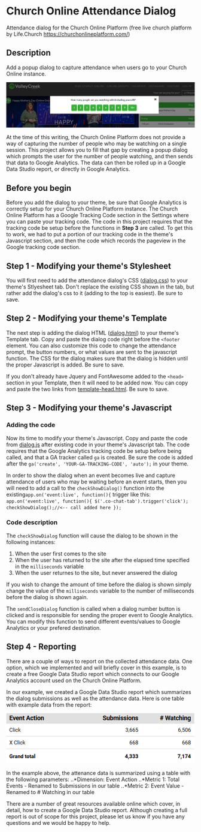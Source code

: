 # Church Online Attendance Dialog
Attendance dialog for the Church Online Platform (free live church platform by Life.Church https://churchonlineplatform.com/)
## Description
Add a popup dialog to capture attendance when users go to your Church Online instance. 

![Attendance Dialog](/attendance-dialog.png)

At the time of this writing, the Church Online Platform does not provide a way of capturing the number of people who may be watching on a single session. This project allows you to fill that gap by creating a popup dialog which prompts the user for the number of people watching, and then sends that data to Google Analytics. The data can then be rolled up in a Google Data Studio report, or directly in Google Analytics.

## Before you begin
Before you add the dialog to your theme, be sure that Google Analytics is correctly setup for your Church Online Platform instance. The Church Online Platform has a Google Tracking Code section in the Settings where you can paste your tracking code. The code in this project requires that the tracking code be setup before the functions in **Step 3**  are called. To get this to work, we had to put a portion of our tracking code in the theme's Javascript section, and then the code which records the pageview in the Google tracking code section.

## Step 1 - Modifying your theme's Stylesheet
You will first need to add the attendance dialog's CSS ([dialog.css](/dialog.css)) to your theme's Stlyesheet tab. Don't replace the existing CSS shown in the tab, but rather add the dialog's css to it (adding to the top is easiest). Be sure to save.

## Step 2 - Modifying your theme's Template
The next step is adding the dialog HTML ([dialog.html](/dialog.html)) to your theme's Template tab. Copy and paste the dialog code right before the `<footer` element. You can also customize this code to change the attendance prompt, the button numbers, or what values are sent to the javascript function. The CSS for the dialog makes sure that the dialog is hidden until the proper Javascript is added. Be sure to save.

If you don't already have Jquery and FontAwesome added to the `<head>` section in your Template, then it will need to be added now. You can copy and paste the two links from [template-head.html](/template-head.html). Be sure to save.

## Step 3 - Modifying your theme's Javascript
### Adding the code
Now its time to modify your theme's Javascript. Copy and paste the code from [dialog.js](/dialog.js) after existing code in your theme's Javascript tab. The code requires that the Google Analytics tracking code be setup before being called, and that a GA tracker called `ga` is created. Be sure the code is added after the `ga('create', 'YOUR-GA-TRACKING-CODE', 'auto');` in your theme.

In order to show the dialog when an event becomes live and capture attendance of users who may be waiting before an event starts, then you will need to add a call to the `checkShowDialog()` function into the existing`app.on('event:live', function(){` trigger like this:
`app.on('event:live', function(){
  $('.co-chat-tab').trigger('click');
  checkShowDialog();//<-- call added here
});`

### Code description
The `checkShowDialog` function will cause the dialog to be shown in the following instances:
1. When the user first comes to the site
2. When the user has returned to the site after the elapsed time specified in the `milliseconds` variable
3. When the user returnes to the site, but never answered the dialog

If you wish to change the amount of time before the dialog is shown simply change the value of the `milliseconds` variable to the number of milliseconds before the dialog is shown again.

The `sendCloseDialog` function is called when a dialog number button is clicked and is responsible for sending the proper event to Google Analytics. You can modify this function to send different events/values to Google Analytics or your prefered destination.

## Step 4 - Reporting
There are a couple of ways to report on the collected attendance data. One option, which we implemented and will briefly cover in this example, is to create a free Google Data Studio report which connects to our Google Analytics account used on the Church Online Platform.

In our example, we created a Google Data Studio report which summarizes the dialog submissions as well as the attendance data. Here is one table with example data from the report:

![dialog-submissions-data-studio.png](dialog-submissions-data-studio.png)

In the example above, the attenance data is summarized using a table with the following parameters:
..*Dimension: Event Action
..*Metric 1: Total Events - Renamed to Submissions in our table
..*Metric 2: Event Value - Renamed to # Watching in our table

There are a number of great resources available online which cover, in detail, how to create a Google Data Studio report. Although creating a full report is out of scope for this project, please let us know if you have any questions and we would be happy to help.


